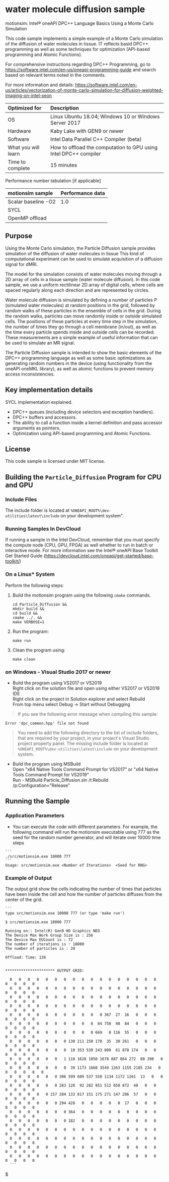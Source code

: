 # water molecule diffusion sample

motionsim: Intel® oneAPI DPC++ Language Basics Using a Monte Carlo Simulation

This code sample implements a simple example of a Monte Carlo simulation of the diffusion of water molecules in tissue. IT reflects basid DPC++ programming as well as some techniques for optimization (API-based programming and Atomic Functions).

For comprehensive instructions regarding DPC++ Programming, go to
https://software.intel.com/en-us/oneapi-programming-guide
and search based on relevant terms noted in the comments.

 For more information and details: https://software.intel.com/en-us/articles/vectorization-of-monte-carlo-simulation-for-diffusion-weighted-imaging-on-intel-xeon
  
| Optimized for                       | Description
|:---                               |:---
| OS                                | Linux Ubuntu 18.04; Windows 10 or Windows Server 2017
| Hardware                          | Kaby Lake with GEN9 or newer
| Software                          | Intel Data Parallel C++ Compiler (beta)
| What you will learn               | How to offload the computation to GPU using Intel DPC++ compiler
| Time to complete                  | 15 minutes

Performance number tabulation [if applicable]

| motionsim sample                      | Performance data
|:---                               |:---
| Scalar baseline -O2               | 1.0
| SYCL                              | 
| OpenMP offload                    | 

## Purpose

Using the Monte Carlo simulation, the Particle Diffusion sample provides simulation of the 
diffusion of water molecules in tissue  This kind of computational experiment can be used to 
simulate acquisition of a diffusion signal for dMRI.

The model for the simulation consists of water molecules moving through a 2D array of cells in a 
tissue sample (water molecule diffusion). In this code sample, we use a uniform rectilinear 2D 
array of digital cells, where cells are spaced regularly along each direction and are represented 
by circles.

Water molecule diffusion is simulated by defining a number of particles P (simulated water 
molecules) at random positions in the grid, followed by random walks of these particles in the 
ensemble of cells in the grid. During the random walks, particles can move randomly inside or 
outside simulated cells. The positions of these particles at every time step in the simulation, 
the number of times they go through a cell membrane (in/out), as well as the time every particle 
spends inside and outside cells can be recorded. These measurements are a simple example of 
useful information that can be used to simulate an MR signal. 

The Particle Diffusion sample is intended to show the basic elements of the DPC++ programming 
language as well as some basic optimizations as generating random numbers in the device (using 
functionality from the oneAPI oneMKL library), as well as atomic functions to prevent memory 
access inconsistencies. 


## Key implementation details 

SYCL implementation explained. 

* DPC++ queues (including device selectors and exception handlers).
* DPC++ buffers and accessors.  
* The ability to call a function inside a kernel definition and pass accessor arguments as pointers.
* Optimization using API-based programming and Atomic Functions.


## License  

This code sample is licensed under MIT license.  


## Building the `Particle_Diffusion` Program for CPU and GPU

### Include Files  
The include folder is located at `%ONEAPI_ROOT%\dev-utilities\latest\include` on your 
development system".  

### Running Samples In DevCloud
If running a sample in the Intel DevCloud, remember that you must specify the compute node (CPU, GPU, 
FPGA) as well whether to run in batch or interactive mode. For more information see the Intel® oneAPI 
Base Toolkit Get Started Guide (https://devcloud.intel.com/oneapi/get-started/base-toolkit/)

### On a Linux* System
Perform the following steps:
1. Build the motionsim program using the following `cmake` commands. 
    ```
    cd Particle_Diffusion &&  
    mkdir build &&  
    cd build &&  
    cmake ../. &&  
    make VERBOSE=1  
    ```

2. Run the program:
    ```
    make run
    ```

3. Clean the program using:
    ```
    make clean
    ```

### on Windows - Visual Studio 2017 or newer
   * Build the program using VS2017 or VS2019  
    Right click on the solution file and open using either VS2017 or VS2019 IDE  
    Right click on the project in Solution explorer and select Rebuild  
    From top menu select Debug -> Start without Debugging  

>If you see the following error message when compiling this sample:
>
```
Error 'dpc_common.hpp' file not found
```
>You need to add the following directory to the list of include folders, that are required by your project, in your project's Visual Studio project property panel. The missing include folder is located at `%ONEAPI_ROOT%\dev-utilities\latest\include` on your development system.

   * Build the program using MSBuild  
    Open "x64 Native Tools Command Prompt for VS2017" or "x64 Native Tools Command Prompt for VS2019"  
    Run - MSBuild Particle_Diffusion.sln /t:Rebuild /p:Configuration="Release"  


## Running the Sample

### Application Parameters 
   *  You can  execute the code with different parameters. For example, the following command will run the motionsim executable using 777 as the seed for the random number generator, and will iterate over 10000 time steps 

    ```
    ./src/motionsim.exe 10000 777
    ```
    Usage: src/motionsim.exe <Number of Iterations>  <Seed for RNG>


### Example of Output
The output grid show the cells indicating the number of times that particles have been inside the cell and how the number of particles diffuses from the center of the grid.

    ```
    type src/motionsim.exe 10000 777 (or type 'make run')

    $ src/motionsim.exe 10000 777

    Running on:: Intel(R) Gen9 HD Graphics NEO
    The Device Max Work Group Size is : 256
    The Device Max EUCount is : 72
    The number of iterations is : 10000
    The number of particles is : 20

    Offload: Time: 138


    ********************** OUTPUT GRID:

      0   0   0   0   0   0   0   0   0   0   0   0   0   0   0   0   0   0   0   0   0  
      0   0   0   0   0   0   0   0   0   0   0   0   0   0   0   0   0   0   0   0   0  
      0   0   0   0   0   0   0   0   0   0   0   0   0   0   0   0   0   0   0   0   0  
      0   0   0   0   0   0   0   0   0   0   0   0   0   0   0   0   0   0   0   0   0  
      0   0   0   0   0   0   0   0   0   0   0 367  27  16   0   0   0   0   0   0   0  
      0   0   0   0   0   0   0   0   0   0  84 750  98  84   0   0   0   0   0   0   0  
      0   0   0   0   0   0   0   0   0   0 669   0 116  55   0   0   0   0   0   0   0  
      0   0   0   0   0   0   0 130 211 250 170  35  30 261   0   0   0   0   0   0   0  
      0   0   0   0   0   0   0  10 353 539 243 809  61 878 174   0   0   0   0   0   0  
      0   0   0   0   0   0   1 118 1628 1050 1678 887 864 272  80 390   0   0   0   0   0  
      0   0   0   0   0   0   0  39 1173 1660 3549 1263 1155 2185 234   0   0   0   0   0   0  
      0   0   0   0   0   0 306 599 609 537 550 1134 1172 1261  13   0   0   0   0   0   0  
      0   0   0   0   0   0 283 120  92 282 851 512 658 872  40   0   0   0   0   0   0  
      0   0   0   0   0 157 284 133 817 151 175 271 147 286  57   0   0   0   0   0   0  
      0   0   0   0   0   0 294 428   0   0   0   0   0  17   0   0   0   0   0   0   0  
      0   0   0   0   0   0   0 364   0   0   0   0   0   0   0   0   0   0   0   0   0  
      0   0   0   0   0   0   0 182   0   0   0   0   0   0   0   0   0   0   0   0   0  
      0   0   0   0   0   0   0   0   0   0   0   0   0   0   0   0   0   0   0   0   0  
      0   0   0   0   0   0   0   0   0   0   0   0   0   0   0   0   0   0   0   0   0  
      0   0   0   0   0   0   0   0   0   0   0   0   0   0   0   0   0   0   0   0   0  
      0   0   0   0   0   0   0   0   0   0   0   0   0   0   0   0   0   0   0   0   0  
      ```
$


